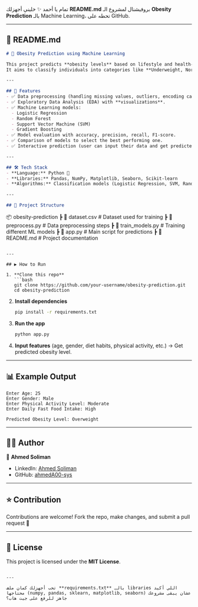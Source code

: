 تمام يا أحمد ✨ خليني أجهزلك **README.md** بروفيشنال لمشروع الـ **Obesity Prediction** بالـ Machine Learning، تحطه على GitHub.

---

## 📄 README.md

```markdown
# 🍔 Obesity Prediction using Machine Learning

This project predicts **obesity levels** based on lifestyle and health-related features using **Machine Learning models**.  
It aims to classify individuals into categories like **Underweight, Normal, Overweight, and Obese** based on their eating habits, physical activity, and other factors.

---

## 🚀 Features
- ✅ Data preprocessing (handling missing values, outliers, encoding categorical data).
- ✅ Exploratory Data Analysis (EDA) with **visualizations**.
- ✅ Machine Learning models:
  - Logistic Regression
  - Random Forest
  - Support Vector Machine (SVM)
  - Gradient Boosting
- ✅ Model evaluation with accuracy, precision, recall, F1-score.
- ✅ Comparison of models to select the best performing one.
- ✅ Interactive prediction (user can input their data and get predicted obesity level).

---

## 🛠️ Tech Stack
- **Language:** Python 🐍
- **Libraries:** Pandas, NumPy, Matplotlib, Seaborn, Scikit-learn
- **Algorithms:** Classification models (Logistic Regression, SVM, Random Forest, Gradient Boosting)

---

## 📂 Project Structure
```

📦 obesity-prediction
┣ 📜 dataset.csv         # Dataset used for training
┣ 📜 preprocess.py       # Data preprocessing steps
┣ 📜 train\_models.py     # Training different ML models
┣ 📜 app.py              # Main script for predictions
┣ 📜 README.md           # Project documentation

````

---

## ▶️ How to Run

1. **Clone this repo**
   ```bash
   git clone https://github.com/your-username/obesity-prediction.git
   cd obesity-prediction
````

2. **Install dependencies**

   ```bash
   pip install -r requirements.txt
   ```

3. **Run the app**

   ```bash
   python app.py
   ```

4. **Input features** (age, gender, diet habits, physical activity, etc.) → Get predicted obesity level.

---

## 📊 Example Output

```text
Enter Age: 25
Enter Gender: Male
Enter Physical Activity Level: Moderate
Enter Daily Fast Food Intake: High

Predicted Obesity Level: Overweight
```

---

## 🧑‍💻 Author

👤 **Ahmed Soliman**

* LinkedIn: [Ahmed Soliman](https://www.linkedin.com/in/ahmed-soliman-837456295/)
* GitHub: [ahmedA00-sys](https://github.com/ahmedA00-sys)

---

## ⭐ Contribution

Contributions are welcome! Fork the repo, make changes, and submit a pull request 🚀

---

## 📜 License

This project is licensed under the **MIT License**.

```

---

تحب أجهزلك كمان ملف **requirements.txt** بالـ libraries اللي أكيد محتاجها (numpy, pandas, sklearn, matplotlib, seaborn) عشان يبقى مشروعك جاهز للرفع على جيت هاب؟
```
